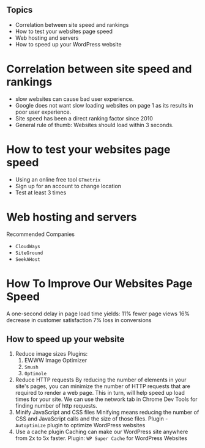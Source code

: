 ## Topics
- Correlation between site speed and rankings
- How to test your websites page speed
- Web hosting and servers
- How to speed up your WordPress website

# Correlation between site speed and rankings
- slow websites can cause bad user experience.
- Google does not want slow loading websites on page 1 as its results in poor user experience.
- Site speed has been a direct ranking factor since 2010
- General rule of thumb: Websites should load within 3 seconds.

# How to test your websites page speed
- Using an online free tool `GTmetrix`
- Sign up for an account to change location
- Test at least 3 times

# Web hosting and servers
 Recommended Companies
 - `CloudWays`
 - `SiteGround`
 - `SeekAHost`

# How To Improve Our Websites Page Speed
A one-second delay in page load time yields:
11% fewer page views
16% decrease in customer satisfaction
7% loss in conversions

## How to speed up your website
1. Reduce image sizes
	Plugins:
	1. EWWW Image Optimizer
	2. `Smush`
	3. `Optimole` 
2. Reduce HTTP requests
	 By reducing the number of elements in your site's pages, you can minimize the number of HTTP requests that are required to render a web page.
	 This in turn, will help speed up load times for your site.
	 We can use the network tab in Chrome Dev Tools for finding number of http requests.
3. Minify JavaScript and CSS files
	Minifying means reducing the number of CSS and JavaScript calls and the size of those files.
	Plugin - `Autoptimize` plugin to optimize WordPress websites
4. Use a cache plugin
	Caching can make our WordPress site anywhere from 2x to 5x faster.
	Plugin: `WP Super Cache` for WordPress Websites

